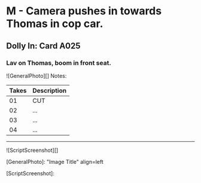 # M - Camera pushes in towards Thomas in cop car.

## Dolly In: Card A025

### Lav on Thomas, boom in front seat.

![GeneralPhoto][]
Notes: 

| Takes | Description |
|:---|:----|
| 01 | CUT |
| 02 | ... |
| 03 | ... |
| 04 | ... |

----

![ScriptScreenshot][]


[GeneralPhoto]:  "Image Title" align=left

[ScriptScreenshot]: 